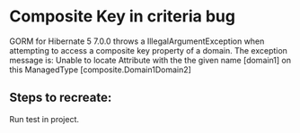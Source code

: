 # Composite Key in criteria bug

GORM for Hibernate 5 7.0.0 throws a IllegalArgumentException when attempting to access a composite key property of a domain.
The exception message is: Unable to locate Attribute  with the the given name [domain1] on this ManagedType [composite.Domain1Domain2]

## Steps to recreate:

Run test in project.
